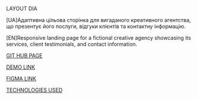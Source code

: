 LAYOUT DIA

[UA]Адаптивна цільова сторінка для вигаданого креативного агентства, що презентує його послуги, відгуки клієнтів та контактну інформацію.

[EN]Responsive landing page for a fictional creative agency showcasing its services, client testimonials, and contact information.

[GIT HUB PAGE](https://github.com/Stepan31/layout_dia)

[DEMO LINK](https://stepan31.github.io/layout_dia/)

[FIGMA LINK](https://www.figma.com/design/7qwsWggv9BAxMi2VPhBuPr/Air--formerly-Dia--?node-id=0-1&p=f)

[TECHNOLOGIES USED](HTML,CSS,JavaScript)




